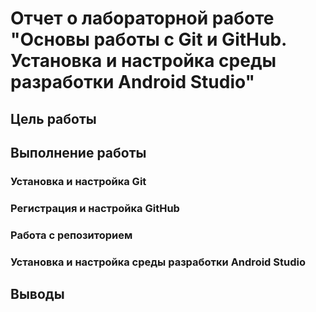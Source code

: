 # Отчет о лабораторной работе "Основы работы с Git и GitHub. Установка и настройка среды разработки Android Studio"
## Цель работы

## Выполнение работы
### Установка и настройка Git

### Регистрация и настройка GitHub

### Работа с репозиторием

### Установка и настройка среды разработки  Android Studio

## Выводы